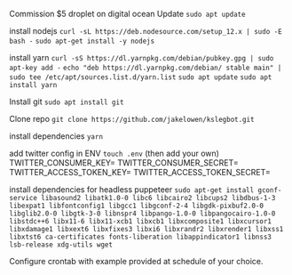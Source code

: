 Commission \$5 droplet on digital ocean
Update `sudo apt update`

install nodejs
`curl -sL https://deb.nodesource.com/setup_12.x | sudo -E bash -`
`sudo apt-get install -y nodejs`

install yarn
`curl -sS https://dl.yarnpkg.com/debian/pubkey.gpg | sudo apt-key add -`
`echo "deb https://dl.yarnpkg.com/debian/ stable main" | sudo tee /etc/apt/sources.list.d/yarn.list`
`sudo apt update`
`sudo apt install yarn`

Install git
`sudo apt install git`

Clone repo
`git clone https://github.com/jakelowen/kslegbot.git`

install dependencies
`yarn`

add twitter config in ENV
`touch .env`
(then add your own)
TWITTER_CONSUMER_KEY=
TWITTER_CONSUMER_SECRET=
TWITTER_ACCESS_TOKEN_KEY=
TWITTER_ACCESS_TOKEN_SECRET=

install dependencies for headless puppeteer
`sudo apt-get install gconf-service libasound2 libatk1.0-0 libc6 libcairo2 libcups2 libdbus-1-3 libexpat1 libfontconfig1 libgcc1 libgconf-2-4 libgdk-pixbuf2.0-0 libglib2.0-0 libgtk-3-0 libnspr4 libpango-1.0-0 libpangocairo-1.0-0 libstdc++6 libx11-6 libx11-xcb1 libxcb1 libxcomposite1 libxcursor1 libxdamage1 libxext6 libxfixes3 libxi6 libxrandr2 libxrender1 libxss1 libxtst6 ca-certificates fonts-liberation libappindicator1 libnss3 lsb-release xdg-utils wget`

Configure crontab with example provided at schedule of your choice.
